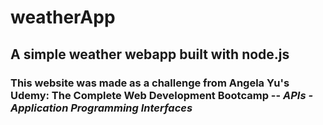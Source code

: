 # weatherApp
## A simple weather webapp built with node.js

### This website was made as a challenge from **Angela Yu's Udemy: The Complete Web Development Bootcamp -- ***APIs - Application Programming Interfaces*****
